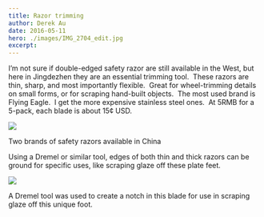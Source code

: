 ```yaml
---
title: Razor trimming
author: Derek Au
date: 2016-05-11
hero: ./images/IMG_2704_edit.jpg
excerpt: 
---
```


I’m not sure if double-edged safety razor are still available in the West, but here in Jingdezhen they are an essential trimming tool.  These razors are thin, sharp, and most importantly flexible.  Great for wheel-trimming details on small forms, or for scraping hand-built objects.  The most used brand is Flying Eagle.  I get the more expensive stainless steel ones.  At 5RMB for a 5-pack, each blade is about 15¢ USD.

![](./images/IMG_2704_edit.jpg)

Two brands of safety razors available in China

Using a Dremel or similar tool, edges of both thin and thick razors can be ground for specific uses, like scraping glaze off these plate feet.

![](./images/IMG_4352.jpg)

A Dremel tool was used to create a notch in this blade for use in scraping glaze off this unique foot.
